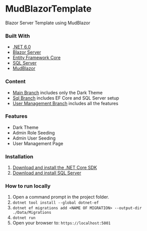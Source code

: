# MudBlazorTemplate
Blazor Server Template using MudBlazor

### Built With
- [.NET 6.0](https://dotnet.microsoft.com/en-us/download/dotnet/6.0)
- [Blazor Server](https://learn.microsoft.com/en-us/aspnet/core/blazor/?view=aspnetcore-6.0#blazor-server)
- [Entity Framework Core](https://learn.microsoft.com/en-us/ef/core)
- [SQL Server](https://www.microsoft.com/en-us/sql-server/sql-server-downloads)
- [MudBlazor](https://mudblazor.com)

### Content

- [Main Branch](https://github.com/TheDayIsMyEnemy/MudBlazorTemplate/tree/main) includes only the Dark Theme
- [Sql Branch](https://github.com/TheDayIsMyEnemy/MudBlazorTemplate/tree/sql) includes EF Core and SQL Server setup
- [User Management Branch](https://github.com/TheDayIsMyEnemy/MudBlazorTemplate/tree/user-management) includes all the features

### Features

- Dark Theme
- Admin Role Seeding
- Admin User Seeding
- User Management Page

### Installation

1. [Download and install the .NET Core SDK](https://dotnet.microsoft.com/download)
2. [Download and install SQL Server](https://go.microsoft.com/fwlink/p/?linkid=866662)

### How to run locally

1. Open a command prompt in the project folder.
2. `dotnet tool install --global dotnet-ef`
3. `dotnet ef migrations add <NAME OF MIGRATION> --output-dir ./Data/Migrations`
4. `dotnet run`
5. Open your browser to: `https://localhost:5001`
